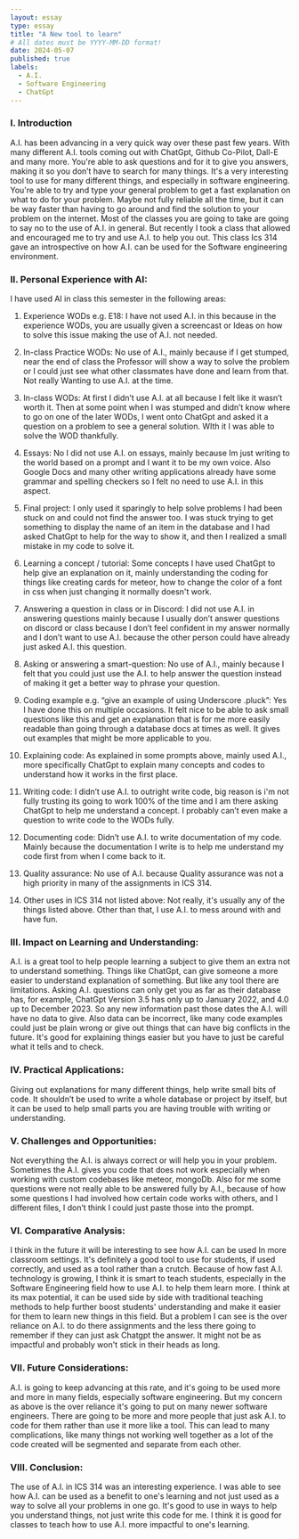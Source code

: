 ```yaml
---
layout: essay
type: essay
title: "A New tool to learn"
# All dates must be YYYY-MM-DD format!
date: 2024-05-07
published: true
labels:
  - A.I.
  - Software Engineering
  - ChatGpt
---
```


### I. Introduction
A.I. has been advancing in a very quick way over these past few years. With many different A.I. tools coming out with ChatGpt, Github Co-Pilot, Dall-E and many more. You're able to ask questions and for it to give you answers, making it so you don’t have to search for many things. It's a very interesting tool to use for many different things, and especially in software engineering. You're able to try and type your general problem to get a fast explanation on what to do for your problem. Maybe not fully reliable all the time, but it can be way faster than having to go around and find the solution to your problem on the internet. Most of the classes you are going to take are going to say no to the use of A.I. in general. But recently I took a class that allowed and encouraged me to try and use A.I. to help you out. This class Ics 314 gave an introspective on how A.I. can be used for the Software engineering environment.

### II. Personal Experience with AI:
I have used AI in class this semester in the following areas:

  1. Experience WODs e.g. E18: I have not used A.I. in this because in the experience WODs, you are usually given a screencast or Ideas on how to solve this issue making the use of A.I. not needed.


  2. In-class Practice WODs: No use of A.I., mainly because if I get stumped, near the end of class the Professor will show a way to solve the problem or I could just see what other classmates have done and learn from that. Not really Wanting to use A.I. at the time.

  3. In-class WODs: At first I didn’t use A.I. at all because I felt like it wasn’t worth it. Then at some point when I was stumped and didn’t know where to go on one of the later WODs, I went onto ChatGpt and asked it a question on a problem to see a general solution. WIth it I was able to solve the WOD thankfully. 

  4. Essays: No I did not use A.I. on essays, mainly because Im just writing to the world based on a prompt and I want it to be my own voice. Also Google Docs and many other writing applications already have some grammar and spelling checkers so I felt no need to use A.I. in this aspect.

  5. Final project: I only used it sparingly to help solve problems I had been stuck on and could not find the answer too. I was stuck trying to get something to display the name of an item in the database and I had asked ChatGpt to help for the way to show it, and then I realized a small mistake in my code to solve it. 

  6. Learning a concept / tutorial: Some concepts I have used ChatGpt to help give an explanation on it, mainly understanding the coding for things like creating cards for meteor, how to change the color of a font in css when just changing it normally doesn't work.

  7. Answering a question in class or in Discord: I did not use A.I. in answering questions mainly because I usually don’t answer questions on discord or class because I don’t feel confident in my answer normally and I don’t want to use A.I. because the other person could have already just asked A.I. this question.

  8. Asking or answering a smart-question: No use of A.I., mainly because I felt that you could just use the A.I. to help answer the question instead of making it get a better way to phrase your question.

  9. Coding example e.g. “give an example of using Underscore .pluck”: Yes I have done this on multiple occasions. It felt nice to be able to ask small questions like this and get an explanation that is for me more easily readable than going through a database docs at times as well. It gives out examples that might be more applicable to you.

  10. Explaining code: As explained in some prompts above, mainly used A.I., more specifically ChatGpt to explain many concepts and codes to understand how it works in the first place.

  11. Writing code: I didn’t use A.I. to outright write code, big reason is i'm not fully trusting its going to work 100% of the time and I am there asking ChatGpt to help me understand a concept. I probably can’t even make a question to write code to the WODs fully. 

  12. Documenting code: Didn’t use A.I. to write documentation of my code. Mainly because the documentation I write is to help me understand my code first from when I come back to it.

  13. Quality assurance: No use of A.I. because Quality assurance was not a high priority in many of the assignments in ICS 314.

  14. Other uses in ICS 314 not listed above: Not really, it's usually any of the things listed above. Other than that, I use A.I. to mess around with and have fun.


### III. Impact on Learning and Understanding:
A.I. is a great tool to help people learning a subject to give them an extra not to understand something. Things like ChatGpt, can give someone a more easier to understand explanation of something. But like any tool there are limitations. Asking A.I. questions can only get you as far as their database has, for example, ChatGpt Version 3.5 has only up to January 2022, and 4.0 up to December 2023. So any new information past those dates the A.I. will have no data to give. Also data can be incorrect, like many code examples could just be plain wrong or give out things that can have big conflicts in the future. It's good for explaining things easier but you have to just be careful what it tells and to check.

### IV. Practical Applications:
Giving out explanations for many different things, help write small bits of code. It shouldn’t be used to write a whole database or project by itself, but it can be used to help small parts you are having trouble with writing or understanding.

### V. Challenges and Opportunities:
Not everything the A.I. is always correct or will help you in your problem. Sometimes the A.I. gives you code that does not work especially when working with custom codebases like meteor, mongoDb. Also for me some questions were not really able to be answered fully by A.I., because of how some questions I had involved how certain code works with others, and I different files, I don’t think I could just paste those into the prompt.

### VI. Comparative Analysis:
I think in the future it will be interesting to see how A.I. can be used In more classroom settings. It's definitely a good tool to use for students, if used correctly, and used as a tool rather than a crutch. Because of how fast A.I. technology is growing, I think it is smart to teach students, especially in the Software Engineering field how to use A.I. to help them learn more. I think at its max potential, it can be used side by side with traditional teaching methods to help further boost students' understanding and make it easier for them to learn new things in this field. But a problem I can see is the over reliance on A.I. to do there assignments and the less there going to remember if they can just ask Chatgpt the answer. It might not be as impactful and probably won't stick in their heads as long. 

### VII. Future Considerations:
A.I. is going to keep advancing at this rate, and it's going to be used more and more in many fields, especially software engineering. But my concern as above is the over reliance it's going to put on many newer software engineers. There are going to be more and more people that just ask A.I. to code for them rather than use it more like a tool. This can lead to many complications, like many things not working well together as a lot of the code created will be segmented and separate from each other. 

### VIII. Conclusion:
The use of A.I. in ICS 314 was an interesting experience. I was able to see how A.I. can be used as a benefit to one's learning and not just used as a way to solve all your problems in one go. It's good to use in ways to help you understand things, not just write this code for me. I think it is good for classes to teach how to use A.I. more impactful to one's learning. 
